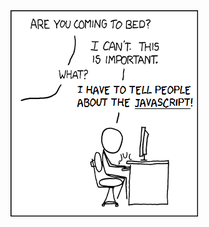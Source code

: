 




<img class="ui medium right floated rounded image" src="../images/Anyone_notice_the_javascript.png">
